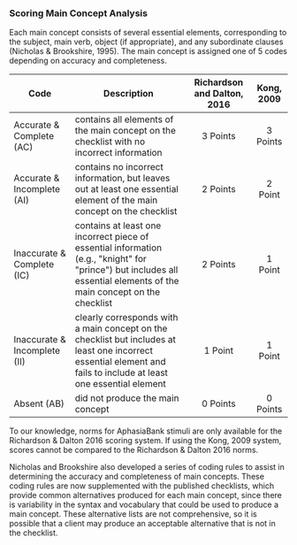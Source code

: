 ### Scoring Main Concept Analysis

Each main concept consists of several essential elements, corresponding to the subject, main verb, object (if appropriate), and any subordinate clauses (Nicholas & Brookshire, 1995). The main concept is assigned one of 5 codes depending on accuracy and completeness.

<center>

 Code                         | Description                                                                                                                                                           | **Richardson and Dalton, 2016**   | **Kong, 2009**                         
------------------------------| --------------------------------------------------------------------------------------------------------------------------------------------------------------------- |:--------:|:-----------:
 Accurate & Complete (AC)     | contains all elements of the main concept on the checklist with no incorrect information                                                                              | 3 Points | 3 Points  
 Accurate & Incomplete (AI)   | contains no incorrect information, but leaves out at least one essential element of the main concept on the checklist                                                 | 2 Points | 2 Point 
 Inaccurate & Complete (IC)   | contains at least one incorrect piece of essential information (e.g., "knight" for "prince") but includes all essential elements of the main concept on the checklist | 2 Points | 1 Point  
 Inaccurate & Incomplete (II) | clearly corresponds with a main concept on the checklist but includes at least one incorrect essential element and fails to include at least one essential element    | 1 Point  | 1 Point                              
 Absent (AB)                  | did not produce the main concept                                                                                                                                      | 0 Points | 0 Points 
 
 </center>

To our knowledge, norms for AphasiaBank stimuli are only available for the Richardson & Dalton 2016 scoring system. If using the Kong, 2009 system, scores cannot be compared to the Richardson & Dalton 2016 norms.

Nicholas and Brookshire also developed a series of coding rules to assist in determining the accuracy and completeness of main concepts. These coding rules are now supplemented with the published checklists, which provide common alternatives produced for each main concept, since there is variability in the syntax and vocabulary that could be used to produce a main concept. These alternative lists are not comprehensive, so it is possible that a client may produce an acceptable alternative that is not in the checklist.
